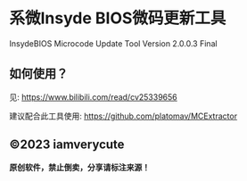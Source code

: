 # 系微Insyde BIOS微码更新工具
InsydeBIOS Microcode Update Tool Version 2.0.0.3 Final

## 如何使用？
见: https://www.bilibili.com/read/cv25339656

建议配合此工具使用: https://github.com/platomav/MCExtractor


## &copy;2023 iamverycute

**原创软件，禁止倒卖，分享请标注来源！**
